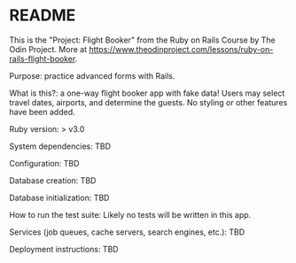 # README

This is the "Project: Flight Booker" from the Ruby on Rails Course by The Odin Project. More at https://www.theodinproject.com/lessons/ruby-on-rails-flight-booker.

Purpose: practice advanced forms with Rails. 

What is this?: a one-way flight booker app with fake data! Users may select travel dates, airports, and determine the guests. No styling or other features have been added.

Ruby version: > v3.0

System dependencies: TBD

Configuration: TBD

Database creation: TBD

Database initialization: TBD

How to run the test suite: Likely no tests will be written in this app.

Services (job queues, cache servers, search engines, etc.): TBD

Deployment instructions: TBD
